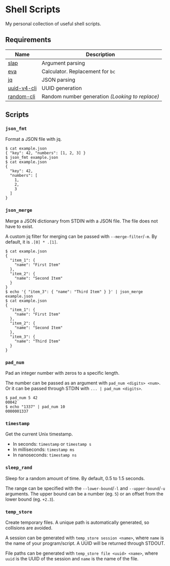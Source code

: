 # Shell Scripts
My personal collection of useful shell scripts.

## Requirements
| Name                                                     | Description                                     |
| ---                                                      | ---                                             |
| [slap](https://github.com/agnipau/slap)                  | Argument parsing                                |
| [eva](https://github.com/NerdyPepper/eva)                | Calculator. Replacement for `bc`                |
| [jq](https://github.com/stedolan/jq)                     | JSON parsing                                    |
| [uuid-v4-cli](https://github.com/ken-matsui/uuid-v4-cli) | UUID generation                                 |
| [random-cli](https://github.com/AmrSaber/random-cli)     | Random number generation _(Looking to replace)_ |

## Scripts
### `json_fmt`
Format a JSON file with jq.

```console
$ cat example.json
{ "key": 42, "numbers": [1, 2, 3] }
$ json_fmt example.json
$ cat example.json
{
  "key": 42,
  "numbers": [
    1,
    2,
    3
  ]
}
```

### `json_merge`
Merge a JSON dictionary from STDIN with a JSON file.
The file does not have to exist.

A custom jq filter for merging can be passed with `--merge-filter`/`-m`.
By default, it is `.[0] * .[1]`.

```console
$ cat example.json
{
  "item_1": {
    "name": "First Item"
  },
  "item_2": {
    "name": "Second Item"
  }
}
$ echo '{ "item_3": { "name": "Third Item" } }' | json_merge example.json
$ cat example.json
{
  "item_1": {
    "name": "First Item"
  },
  "item_2": {
    "name": "Second Item"
  },
  "item_3": {
    "name": "Third Item"
  }
}
```

### `pad_num`
Pad an integer number with zeros to a specific length.

The number can be passed as an argument with `pad_num <digits> <num>`.
Or it can be passed through STDIN with `... | pad_num <digits>`.

```console
$ pad_num 5 42
00042
$ echo "1337" | pad_num 10
0000001337
```

### `timestamp`
Get the current Unix timestamp.

- In seconds: `timestamp` or `timestamp s`
- In milliseconds: `timestamp ms`
- In nanoseconds: `timestamp ns`

### `sleep_rand`
Sleep for a random amount of time.
By default, 0.5 to 1.5 seconds.

The range can be specified with the `--lower-bound`/`-l` and `--upper-bound`/`-u` arguments.
The upper bound can be a number (eg. `5`) or an offset from the lower bound (eg. `+2.3`).

### `temp_store`
Create temporary files.
A unique path is automatically generated, so collisions are avoided.

A session can be generated with `temp_store session <name>`, where `name` is the name of your program/script.
A UUID will be returned through STDOUT.

File paths can be generated with `temp_store file <uuid> <name>`, where `uuid` is the UUID of the session and `name` is the name of the file.

